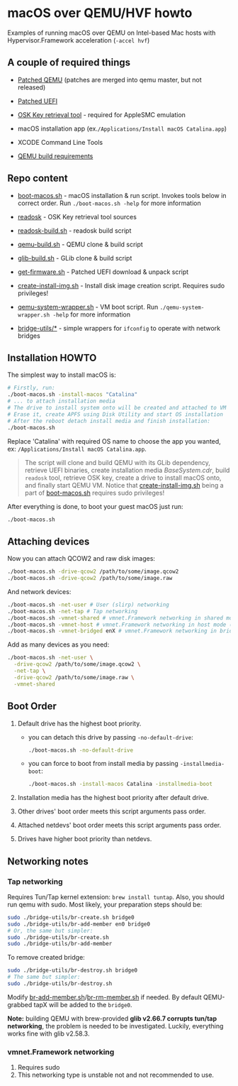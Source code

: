 # macOS over QEMU/HVF howto

Examples of running macOS over QEMU on Intel-based Mac hosts with Hypervisor.Framework acceleration (`-accel hvf`)

## A couple of required things

- [Patched QEMU](https://github.com/shchuko/qemu/tree/v5.2.0/darwin-support) (patches are merged into qemu master, but
  not released)

- [Patched UEFI](https://github.com/shchuko/OvmfDarwinPkg)

- [OSK Key retrieval tool](readosk) - required for AppleSMC emulation

- macOS installation app (ex.`/Applications/Install macOS Catalina.app`)

- XCODE Command Line Tools

- [QEMU build requirements](https://wiki.qemu.org/Hosts/Mac)

## Repo content

- [boot-macos.sh](boot-macos.sh) - macOS installation & run script. Invokes tools below in correct order.
  Run `./boot-macos.sh -help` for more information

- [readosk](readosk) - OSK Key retrieval tool sources

- [readosk-build.sh](readosk-build.sh) - readosk build script

- [qemu-build.sh](qemu-build.sh) - QEMU clone & build script

- [glib-build.sh](glib-build.sh) - GLib clone & build script

- [get-firmware.sh](get-firmware.sh) - Patched UEFI download & unpack script

- [create-install-img.sh](create-install-img.sh) - Install disk image creation script. Requires sudo privileges!

- [qemu-system-wrapper.sh](qemu-system-wrapper.sh) - VM boot script. Run `./qemu-system-wrapper.sh -help` for more
  information

- [bridge-utils/*](bridge-utils) - simple wrappers for `ifconfig` to operate with network bridges

## Installation HOWTO

The simplest way to install macOS is:

```bash
# Firstly, run:
./boot-macos.sh -install-macos "Catalina"
# ... to attach installation media
# The drive to install system onto will be created and attached to VM
# Erase it, create APFS using Disk Utility and start OS installation
# After the reboot detach install media and finish installation:
./boot-macos.sh
```

Replace 'Catalina' with required OS name to choose the app you wanted, ex: `/Applications/Install macOS Catalina.app`.

> The script will clone and build QEMU with its GLib dependency,
> retrieve UEFI binaries, create installation media *BaseSystem.cdr*, build `readosk` tool, retrieve OSK key,
> create a drive to install macOS onto, and finally start QEMU VM. Notice that
> [create-install-img.sh](create-install-img.sh) being a part of [boot-macos.sh](boot-macos.sh) requires sudo
> privileges!

After everything is done, to boot your guest macOS just run:

```bash
./boot-macos.sh
```

## Attaching devices

Now you can attach QCOW2 and raw disk images:

```bash
./boot-macos.sh -drive-qcow2 /path/to/some/image.qcow2
./boot-macos.sh -drive-qcow2 /path/to/some/image.raw
```

And network devices:

```bash
./boot-macos.sh -net-user # User (slirp) networking
./boot-macos.sh -net-tap # Tap networking
./boot-macos.sh -vmnet-shared # vmnet.Framework networking in shared mode (experimental)
./boot-macos.sh -vmnet-host # vmnet.Framework networking in host mode (experimental)
./boot-macos.sh -vmnet-bridged enX # vmnet.Framework networking in bridged mode, bridged onto enX (experimental)
```

Add as many devices as you need:

```bash
./boot-macos.sh -net-user \
  -drive-qcow2 /path/to/some/image.qcow2 \
  -net-tap \
  -drive-qcow2 /path/to/some/image.raw \
  -vmnet-shared 
```

## Boot Order

1. Default drive has the highest boot priority.
    * you can detach this drive by passing `-no-default-drive`:

      ```bash
      ./boot-macos.sh -no-default-drive
      ```
    * you can force to boot from install media by passing `-installmedia-boot`:
      ```bash
      ./boot-macos.sh -install-macos Catalina -installmedia-boot 
      ```
2. Installation media has the highest boot priority after default drive.


3. Other drives' boot order meets this script arguments pass order.

4. Attached netdevs' boot order meets this script arguments pass order.

5. Drives have higher boot priority than netdevs.

## Networking notes

### Tap networking

Requires Tun/Tap kernel extension: `brew install tuntap`. Also, you should run qemu with sudo. Most likely, your
preparation steps should be:

```bash
sudo ./bridge-utils/br-create.sh bridge0
sudo ./bridge-utils/br-add-member en0 bridge0
# Or, the same but simpler:
sudo ./bridge-utils/br-create.sh
sudo ./bridge-utils/br-add-member
```

To remove created bridge:

```bash
sudo ./bridge-utils/br-destroy.sh bridge0
# The same but simpler:
sudo ./bridge-utils/br-destroy.sh
```

Modify [br-add-member.sh](bridge-utils/br-add-member.sh)/[br-rm-member.sh](bridge-utils/br-rm-member.sh) if needed. By
default QEMU-grabbed tapX will be added to the `bridge0`.

**Note:** building QEMU with brew-provided **glib v2.66.7 corrupts tun/tap networking**, the problem is needed to be
investigated. Luckily, everything works fine with glib v2.58.3.

### vmnet.Framework networking

1. Requires sudo
2. This networking type is unstable not and not recommended to use.  
